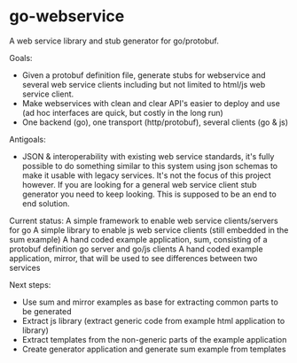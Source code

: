 go-webservice
=============

A web service library and stub generator for go/protobuf.

Goals:
* Given a protobuf definition file, generate stubs for webservice and several web service clients including but not limited to html/js web service client.
* Make webservices with clean and clear API's easier to deploy and use (ad hoc interfaces are quick, but costly in the long run)
* One backend (go), one transport (http/protobuf), several clients (go & js)

Antigoals:
* JSON & interoperability with existing web service standards, it's fully possible to do something similar to this system using json schemas to make it usable with legacy services. It's not the focus of this project however. If you are looking for a general web service client stub generator you need to keep looking. This is supposed to be an end to end solution.

Current status:
A simple framework to enable web service clients/servers for go
A simple library to enable js web service clients (still embedded in the sum example)
A hand coded example application, sum, consisting of a protobuf definition go server and go/js clients
A hand coded example application, mirror, that will be used to see differences between two services

Next steps:
* Use sum and mirror examples as base for extracting common parts to be generated
* Extract js library (extract generic code from example html application to library)
* Extract templates from the non-generic parts of the example application
* Create generator application and generate sum example from templates

